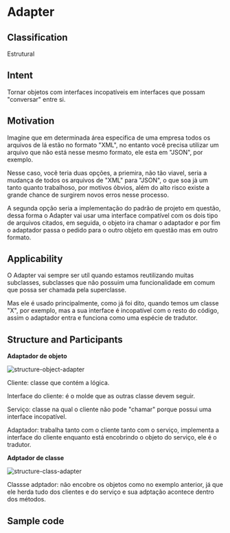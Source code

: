 # Adapter

## Classification
Estrutural

## Intent
Tornar objetos com interfaces incopatíveis em interfaces que possam "conversar" entre si.

## Motivation
Imagine que em determinada área especifica de uma empresa todos os arquivos de lá estão no formato "XML", no entanto você precisa utilizar um arquivo que não está nesse mesmo formato, ele esta em "JSON", por exemplo. 

Nesse caso, você teria duas opções, a priemira, não tão viavel, seria a mudança de todos os arquivos de "XML" para "JSON", o que soa jà um tanto quanto trabalhoso, por motivos óbvios, além do alto risco existe a grande chance de surgirem novos erros nesse processo.

A segunda opção seria a implementação do padrão de projeto em questão, dessa forma o Adapter vai usar uma interface compatível com os dois tipo de arquivos citados, em seguida, o objeto ira chamar o adaptador e por fim o adaptador passa o pedido para o outro objeto em questão mas em outro formato.

## Applicability
O Adapter vai sempre ser utíl quando estamos reutilizando muitas subclasses, subclasses que não possuim uma funcionalidade em comum que possa ser chamada pela superclasse.

Mas ele é usado principalmente, como já foi dito, quando temos um classe "X", por exemplo, mas a sua interface é incopatível com o resto do código, assim o adaptador entra e funciona como uma espécie de tradutor.

## Structure and Participants
**Adaptador de objeto**

![structure-object-adapter](https://user-images.githubusercontent.com/71103252/94495075-2d982f00-01c7-11eb-8270-cbd9dafcab3d.png)

Cliente: classe que contém a lógica. 

Interface do cliente: é o molde que as outras classe devem seguir.

Serviço: classe na qual o cliente não pode "chamar" porque possui uma interface incopatível.

Adaptador: trabalha tanto com o cliente tanto com o serviço, implementa a interface do cliente enquanto está encobrindo o objeto do serviço, ele é o tradutor.

**Adptador de classe**

![structure-class-adapter](https://user-images.githubusercontent.com/71103252/94495017-ff1a5400-01c6-11eb-97bb-f4eb808ef7a2.png)

Classse adptador: não encobre os objetos como no exemplo anterior, já que ele herda tudo dos clientes e do serviço e sua adptação acontece dentro dos métodos.

## Sample code 



